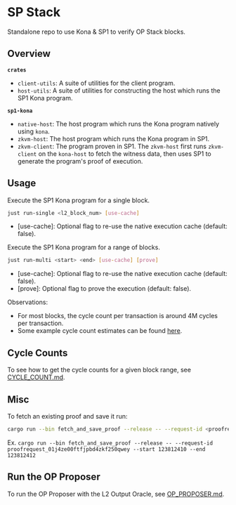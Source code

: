 # SP Stack

Standalone repo to use Kona & SP1 to verify OP Stack blocks.

## Overview

**`crates`**
- `client-utils`: A suite of utilities for the client program.
- `host-utils`: A suite of utilities for constructing the host which runs the SP1 Kona program.

**`sp1-kona`**
- `native-host`: The host program which runs the Kona program natively using `kona`.
- `zkvm-host`: The host program which runs the Kona program in SP1.
- `zkvm-client`: The program proven in SP1. The `zkvm-host` first runs `zkvm-client` on the `kona-host` to fetch the witness data, then uses SP1 to generate the program's proof of execution.

## Usage

Execute the SP1 Kona program for a single block.

```bash
just run-single <l2_block_num> [use-cache]
```

- [use-cache]: Optional flag to re-use the native execution cache (default: false).

Execute the SP1 Kona program for a range of blocks.

```bash
just run-multi <start> <end> [use-cache] [prove]
```

- [use-cache]: Optional flag to re-use the native execution cache (default: false).
- [prove]: Optional flag to prove the execution (default: false).

Observations: 
* For most blocks, the cycle count per transaction is around 4M cycles per transaction.
* Some example cycle count estimates can be found [here](https://www.notion.so/succinctlabs/SP1-Kona-8b025f81f28f4d149eb4816db4e6d80b?pvs=4).

## Cycle Counts

To see how to get the cycle counts for a given block range, see [CYCLE_COUNT.md](./CYCLE_COUNT.md).


## Misc

To fetch an existing proof and save it run:

```bash
cargo run --bin fetch_and_save_proof --release -- --request-id <proofrequest_id> --start <start_block> --end <end_block>
```

Ex. `cargo run --bin fetch_and_save_proof --release -- --request-id proofrequest_01j4ze00ftfjpbd4zkf250qwey --start 123812410 --end 123812412`

## Run the OP Proposer

To run the OP Proposer with the L2 Output Oracle, see [OP_PROPOSER.md](./OP_PROPOSER.md).